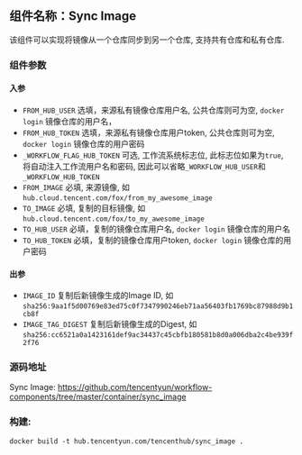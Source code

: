 ## 组件名称：Sync Image

该组件可以实现将镜像从一个仓库同步到另一个仓库, 支持共有仓库和私有仓库.

### 组件参数

#### 入参


- `FROM_HUB_USER` 选填，来源私有镜像仓库用户名, 公共仓库则可为空, `docker login` 镜像仓库的用户名，
- `FROM_HUB_TOKEN` 选填，来源私有镜像仓库用户token, 公共仓库则可为空, `docker login` 镜像仓库的用户密码
- `_WORKFLOW_FLAG_HUB_TOKEN` 可选, 工作流系统标志位, 此标志位如果为`true`, 将自动注入工作流用户名和密码, 因此可以省略`_WORKFLOW_HUB_USER`和`_WORKFLOW_HUB_TOKEN`
- `FROM_IMAGE` 必填, 来源镜像, 如`hub.cloud.tencent.com/fox/from_my_awesome_image`
- `TO_IMAGE` 必填, 复制的目标镜像, 如`hub.cloud.tencent.com/fox/to_my_awesome_image`
- `TO_HUB_USER` 必填，复制的镜像仓库用户名, `docker login` 镜像仓库的用户名
- `TO_HUB_TOKEN` 必填，复制的镜像仓库用户token, `docker login` 镜像仓库的用户密码

#### 出参

- `IMAGE_ID` 复制后新镜像生成的Image ID, 如`sha256:9aa1f5d00769e83ed75c0f7347990246eb71aa56403fb1769bc87988d9b1cb8f`
- `IMAGE_TAG_DIGEST` 复制后新镜像生成的Digest, 如`sha256:cc6521a0a1423161def9ac34437c45cbfb180581b8d0a006dba2c4be939f2f76`

### 源码地址

Sync Image: <https://github.com/tencentyun/workflow-components/tree/master/container/sync_image>

### 构建:

`docker build -t hub.tencentyun.com/tencenthub/sync_image .`
